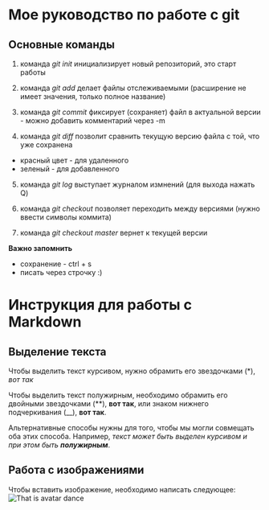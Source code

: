 # Мое руководство по работе с git
## **Основные команды**
1. команда *git init* инициализирует новый репозиторий, это старт работы

2. команда *git add* делает файлы отслеживаемыми (расширение не имеет значения, только полное название)

3. команда *git commit* фиксирует (сохраняет) файл в актуальной версии - можно добавить комментарий через -m

4. команда *git diff* позволит сравнить текущую версию файла с той, что уже сохранена 
* красный цвет - для удаленного
* зеленый - для добавленного

5. команда *git log* выступает журналом измнений (для выхода нажать Q)

6. команда *git checkout* позволяет переходить между версиями (нужно ввести символы коммита)

7. команда *git checkout master* вернет к текущей версии

**Важно запомнить**

* сохранение - ctrl + s
* писать через строчку :)


# Инструкция для работы с Markdown

## Выделение текста
Чтобы выделить текст курсивом, нужно обрамить его звездочками (*), *вот так*

Чтобы выделить текст полужирным, необходимо обрамить его двойными звездочками (**), **вот так**, или знаком нижнего подчеркивания (__), __вот так__.

Альтернативные способы нужны для того, чтобы мы могли совмещать оба этих способа. Например, _текст может быть выделен курсивом и при этом быть **полужирным**_.


 
## Работа с изображениями

Чтобы вставить изображение, необходимо написать следующее:
![That is avatar dance](b0effd8eaf3c567bd2c3a97abf2ed4a2.jpg)
